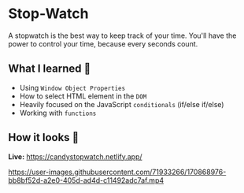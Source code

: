 # Stop-Watch
A stopwatch is the best way to keep track of your time. You'll have the power to control your time, because every seconds count.

## What I learned 🧠
- Using `Window Object Properties`
- How to select HTML element in the `DOM`
- Heavily focused on the JavaScript `conditionals` (if/else if/else)
- Working with `functions`

## How it looks 🎥

**Live:** https://candystopwatch.netlify.app/




https://user-images.githubusercontent.com/71933266/170868976-bb8bf52d-a2e0-405d-ad4d-c11492adc7af.mp4

